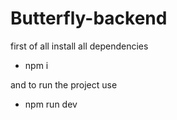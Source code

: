 # Butterfly-backend

first of all install all dependencies

  - npm i 

and to run the project use

 - npm run dev 
